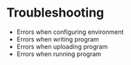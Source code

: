 # Troubleshooting

* Errors when configuring environment
* Errors when writing program
* Errors when uploading program
* Errors when running program
